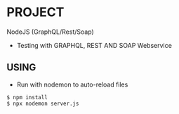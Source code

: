 # PROJECT
NodeJS (GraphQL/Rest/Soap) 

* Testing with GRAPHQL, REST AND SOAP Webservice

## USING

* Run with nodemon to auto-reload files

```
$ npm install
$ npx nodemon server.js
```


